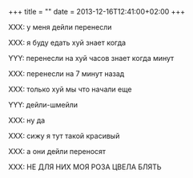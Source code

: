 +++
title = ""
date = 2013-12-16T12:41:00+02:00
+++

XXX: у меня дейли перенесли


XXX: я буду едать хуй знает когда


YYY: перенесли на хуй часов знает когда минут


XXX: перенесли на 7 минут назад


XXX: только хуй мы что начали еще


YYY: дейли-шмейли


XXX: ну да


XXX: сижу я тут такой красивый


XXX: а они дейли переносят


XXX: НЕ ДЛЯ НИХ МОЯ РОЗА ЦВЕЛА БЛЯТЬ


